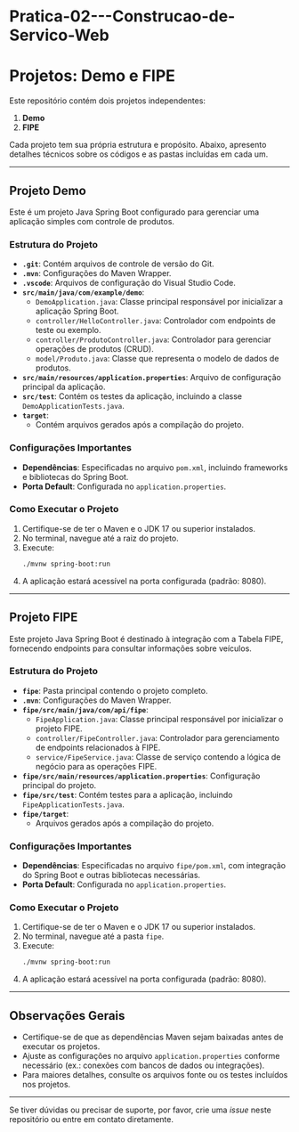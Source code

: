 # Pratica-02---Construcao-de-Servico-Web
# Projetos: Demo e FIPE

Este repositório contém dois projetos independentes:

1. **Demo**
2. **FIPE**

Cada projeto tem sua própria estrutura e propósito. Abaixo, apresento detalhes técnicos sobre os códigos e as pastas incluídas em cada um.

---

## Projeto Demo

Este é um projeto Java Spring Boot configurado para gerenciar uma aplicação simples com controle de produtos.

### Estrutura do Projeto

- **`.git`**: Contém arquivos de controle de versão do Git.
- **`.mvn`**: Configurações do Maven Wrapper.
- **`.vscode`**: Arquivos de configuração do Visual Studio Code.
- **`src/main/java/com/example/demo`**:
  - `DemoApplication.java`: Classe principal responsável por inicializar a aplicação Spring Boot.
  - `controller/HelloController.java`: Controlador com endpoints de teste ou exemplo.
  - `controller/ProdutoController.java`: Controlador para gerenciar operações de produtos (CRUD).
  - `model/Produto.java`: Classe que representa o modelo de dados de produtos.
- **`src/main/resources/application.properties`**: Arquivo de configuração principal da aplicação.
- **`src/test`**: Contém os testes da aplicação, incluindo a classe `DemoApplicationTests.java`.
- **`target`**:
  - Contém arquivos gerados após a compilação do projeto.

### Configurações Importantes

- **Dependências**: Especificadas no arquivo `pom.xml`, incluindo frameworks e bibliotecas do Spring Boot.
- **Porta Default**: Configurada no `application.properties`.

### Como Executar o Projeto

1. Certifique-se de ter o Maven e o JDK 17 ou superior instalados.
2. No terminal, navegue até a raiz do projeto.
3. Execute:
   ```bash
   ./mvnw spring-boot:run
   ```
4. A aplicação estará acessível na porta configurada (padrão: 8080).

---

## Projeto FIPE

Este projeto Java Spring Boot é destinado à integração com a Tabela FIPE, fornecendo endpoints para consultar informações sobre veículos.

### Estrutura do Projeto

- **`fipe`**: Pasta principal contendo o projeto completo.
- **`.mvn`**: Configurações do Maven Wrapper.
- **`fipe/src/main/java/com/api/fipe`**:
  - `FipeApplication.java`: Classe principal responsável por inicializar o projeto FIPE.
  - `controller/FipeController.java`: Controlador para gerenciamento de endpoints relacionados à FIPE.
  - `service/FipeService.java`: Classe de serviço contendo a lógica de negócio para as operações FIPE.
- **`fipe/src/main/resources/application.properties`**: Configuração principal do projeto.
- **`fipe/src/test`**: Contém testes para a aplicação, incluindo `FipeApplicationTests.java`.
- **`fipe/target`**:
  - Arquivos gerados após a compilação do projeto.

### Configurações Importantes

- **Dependências**: Especificadas no arquivo `fipe/pom.xml`, com integração do Spring Boot e outras bibliotecas necessárias.
- **Porta Default**: Configurada no `application.properties`.

### Como Executar o Projeto

1. Certifique-se de ter o Maven e o JDK 17 ou superior instalados.
2. No terminal, navegue até a pasta `fipe`.
3. Execute:
   ```bash
   ./mvnw spring-boot:run
   ```
4. A aplicação estará acessível na porta configurada (padrão: 8080).

---

## Observações Gerais

- Certifique-se de que as dependências Maven sejam baixadas antes de executar os projetos.
- Ajuste as configurações no arquivo `application.properties` conforme necessário (ex.: conexões com bancos de dados ou integrações).
- Para maiores detalhes, consulte os arquivos fonte ou os testes incluídos nos projetos.

---

Se tiver dúvidas ou precisar de suporte, por favor, crie uma *issue* neste repositório ou entre em contato diretamente.

